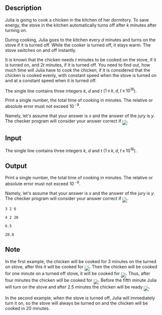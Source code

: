 ## Description

<div><p>Julia is going to cook a chicken in the kitchen of her dormitory. To save energy, the stove in the kitchen automatically turns off after <span class="tex-span"><i>k</i></span> minutes after turning on.</p><p>During cooking, Julia goes to the kitchen every <span class="tex-span"><i>d</i></span> minutes and turns on the stove if it is turned off. While the cooker is turned off, it stays warm. The stove switches on and off instantly.</p><p>It is known that the chicken needs <span class="tex-span"><i>t</i></span> minutes to be cooked on the stove, if it is turned on, and <span class="tex-span">2<i>t</i></span> minutes, if it is turned off. You need to find out, how much time will Julia have to cook the chicken, if it is considered that the chicken is cooked evenly, with constant speed when the stove is turned on and at a constant speed when it is turned off.</p></div><div class="input-specification"><p>The single line contains three integers <span class="tex-span"><i>k</i></span>, <span class="tex-span"><i>d</i></span> and <span class="tex-span"><i>t</i></span> (<span class="tex-span">1 ≤ <i>k</i>, <i>d</i>, <i>t</i> ≤ 10<sup class="upper-index">18</sup></span>).</p></div><div class="output-specification"><p>Print a single number, the total time of cooking in minutes. The relative or absolute error must not exceed <span class="tex-span">10<sup class="upper-index"> - 9</sup></span>.</p><p>Namely, let's assume that your answer is <span class="tex-span"><i>x</i></span> and the answer of the jury is <span class="tex-span"><i>y</i></span>. The checker program will consider your answer correct if <img align="middle" class="tex-formula" src="file://iqQxSmkd.png" style="max-width: 100.0%;max-height: 100.0%;">.</p></div>

## Input

<p>The single line contains three integers <span class="tex-span"><i>k</i></span>, <span class="tex-span"><i>d</i></span> and <span class="tex-span"><i>t</i></span> (<span class="tex-span">1 ≤ <i>k</i>, <i>d</i>, <i>t</i> ≤ 10<sup class="upper-index">18</sup></span>).</p>

## Output

<p>Print a single number, the total time of cooking in minutes. The relative or absolute error must not exceed <span class="tex-span">10<sup class="upper-index"> - 9</sup></span>.</p><p>Namely, let's assume that your answer is <span class="tex-span"><i>x</i></span> and the answer of the jury is <span class="tex-span"><i>y</i></span>. The checker program will consider your answer correct if <img align="middle" class="tex-formula" src="file://iqQxSmkd.png" style="max-width: 100.0%;max-height: 100.0%;">.</p>





```input1
3 2 6

```




```input2
4 2 20

```




```output1
6.5

```




```output2
20.0

```



## Note

<p>In the first example, the chicken will be cooked for 3 minutes on the turned on stove, after this it will be cooked for <img align="middle" class="tex-formula" src="file://MQKLo8ej.png" style="max-width: 100.0%;max-height: 100.0%;">. Then the chicken will be cooked for one minute on a turned off stove, it will be cooked for <img align="middle" class="tex-formula" src="file://HFOgcgKX.png" style="max-width: 100.0%;max-height: 100.0%;">. Thus, after four minutes the chicken will be cooked for <img align="middle" class="tex-formula" src="file://IZGsZdAs.png" style="max-width: 100.0%;max-height: 100.0%;">. Before the fifth minute Julia will turn on the stove and after <span class="tex-span">2.5</span> minutes the chicken will be ready <img align="middle" class="tex-formula" src="file://5t4VCrxZ.png" style="max-width: 100.0%;max-height: 100.0%;">.</p><p>In the second example, when the stove is turned off, Julia will immediately turn it on, so the stove will always be turned on and the chicken will be cooked in 20 minutes.</p>
